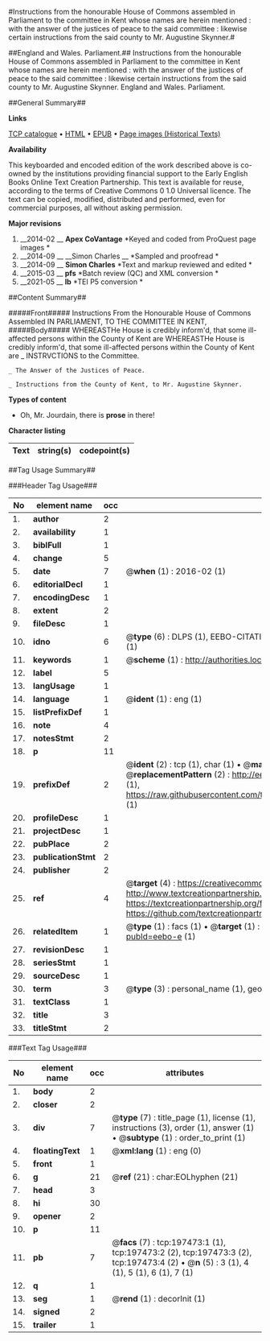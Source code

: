 #Instructions from the honourable House of Commons assembled in Parliament to the committee in Kent whose names are herein mentioned : with the answer of the justices of peace to the said committee : likewise certain instructions from the said county to Mr. Augustine Skynner.#

##England and Wales. Parliament.##
Instructions from the honourable House of Commons assembled in Parliament to the committee in Kent whose names are herein mentioned : with the answer of the justices of peace to the said committee : likewise certain instructions from the said county to Mr. Augustine Skynner.
England and Wales. Parliament.

##General Summary##

**Links**

[TCP catalogue](http://www.ota.ox.ac.uk/tcp/)  • 
[HTML](http://tei.it.ox.ac.uk/tcp/Texts-HTML/free/B22/B22350.html)  • 
[EPUB](http://tei.it.ox.ac.uk/tcp/Texts-EPUB/free/B22/B22350.epub) • 
[Page images (Historical Texts)](https://historicaltexts.jisc.ac.uk/eebo-12249033e)

**Availability**

This keyboarded and encoded edition of the work described above is co-owned by the
    institutions providing financial support to the Early English Books Online Text Creation
    Partnership. This text is available for reuse, according to the terms of  Creative Commons 0 1.0 Universal
    licence. The text can be copied, modified, distributed and performed, even for commercial
    purposes, all without asking permission.

**Major revisions**

1. __2014-02 __ __Apex CoVantage__ *Keyed and coded from ProQuest page images *
1. __2014-09 __ __Simon Charles __ *Sampled and proofread *
1. __2014-09 __ __Simon Charles__ *Text and markup reviewed and edited *
1. __2015-03 __ __pfs__ *Batch review (QC) and XML conversion *
1. __2021-05 __ __lb__ *TEI P5 conversion *

##Content Summary##

#####Front#####
Instructions From the Honourable House of Commons Assembled IN PARLIAMENT, TO THE COMMITTEE IN KENT,
#####Body#####
WHEREASTHe House is credibly inform'd, that some ill-affected persons within the County of Kent are WHEREASTHe House is credibly inform'd, that some ill-affected persons within the County of Kent are 
    _ INSTRVCTIONS to the Committee.

    _ The Answer of the Justices of Peace.

    _ Instructions from the County of Kent, to Mr. Augustine Skynner.

**Types of content**

  * Oh, Mr. Jourdain, there is **prose** in there!

**Character listing**


|Text|string(s)|codepoint(s)|
|---|---|---|

##Tag Usage Summary##

###Header Tag Usage###

|No|element name|occ|attributes|
|---|---|---|---|
|1.|__author__|2||
|2.|__availability__|1||
|3.|__biblFull__|1||
|4.|__change__|5||
|5.|__date__|7| @__when__ (1) : 2016-02 (1)|
|6.|__editorialDecl__|1||
|7.|__encodingDesc__|1||
|8.|__extent__|2||
|9.|__fileDesc__|1||
|10.|__idno__|6| @__type__ (6) : DLPS (1), EEBO-CITATION (1), VID (1), EEBO-PROQUEST (1), STC (1), OCLC (1)|
|11.|__keywords__|1| @__scheme__ (1) : http://authorities.loc.gov/ (1)|
|12.|__label__|5||
|13.|__langUsage__|1||
|14.|__language__|1| @__ident__ (1) : eng (1)|
|15.|__listPrefixDef__|1||
|16.|__note__|4||
|17.|__notesStmt__|2||
|18.|__p__|11||
|19.|__prefixDef__|2| @__ident__ (2) : tcp (1), char (1)  •  @__matchPattern__ (2) : ([0-9\-]+):([0-9IVX]+) (1), (.+) (1)  •  @__replacementPattern__ (2) : http://eebo.chadwyck.com/downloadtiff?vid=$1&page=$2 (1), https://raw.githubusercontent.com/textcreationpartnership/Texts/master/tcpchars.xml#$1 (1)|
|20.|__profileDesc__|1||
|21.|__projectDesc__|1||
|22.|__pubPlace__|2||
|23.|__publicationStmt__|2||
|24.|__publisher__|2||
|25.|__ref__|4| @__target__ (4) : https://creativecommons.org/publicdomain/zero/1.0/ (1), http://www.textcreationpartnership.org/docs/. (1), https://textcreationpartnership.org/faq/#faq05 (1), https://github.com/textcreationpartnership (1)|
|26.|__relatedItem__|1| @__type__ (1) : facs (1)  •  @__target__ (1) : https://data.historicaltexts.jisc.ac.uk/view?pubId=eebo-e (1)|
|27.|__revisionDesc__|1||
|28.|__seriesStmt__|1||
|29.|__sourceDesc__|1||
|30.|__term__|3| @__type__ (3) : personal_name (1), geographic_name (2)|
|31.|__textClass__|1||
|32.|__title__|3||
|33.|__titleStmt__|2||


###Text Tag Usage###

|No|element name|occ|attributes|
|---|---|---|---|
|1.|__body__|2||
|2.|__closer__|2||
|3.|__div__|7| @__type__ (7) : title_page (1), license (1), instructions (3), order (1), answer (1)  •  @__subtype__ (1) : order_to_print (1)|
|4.|__floatingText__|1| @__xml:lang__ (1) : eng (0)|
|5.|__front__|1||
|6.|__g__|21| @__ref__ (21) : char:EOLhyphen (21)|
|7.|__head__|3||
|8.|__hi__|30||
|9.|__opener__|2||
|10.|__p__|11||
|11.|__pb__|7| @__facs__ (7) : tcp:197473:1 (1), tcp:197473:2 (2), tcp:197473:3 (2), tcp:197473:4 (2)  •  @__n__ (5) : 3 (1), 4 (1), 5 (1), 6 (1), 7 (1)|
|12.|__q__|1||
|13.|__seg__|1| @__rend__ (1) : decorInit (1)|
|14.|__signed__|2||
|15.|__trailer__|1||

